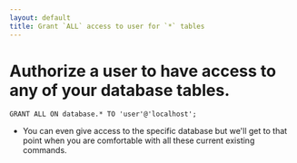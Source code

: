 ```yaml
---
layout: default
title: Grant `ALL` access to user for `*` tables
---
```



# Authorize a user to have access to any of your database tables.


`GRANT ALL ON database.* TO 'user'@'localhost';`

* You can even give access to the specific database but we'll get to that point when you are comfortable with all these current existing commands.
